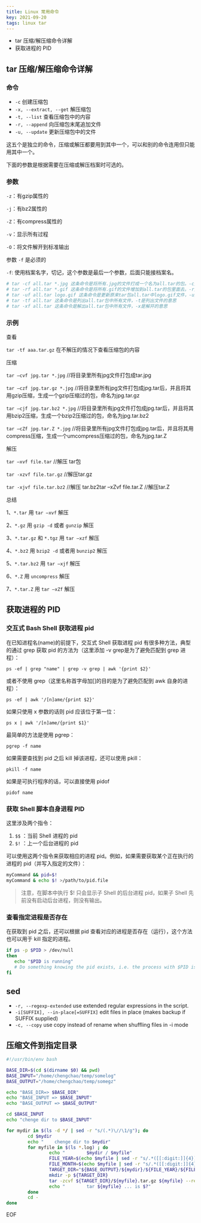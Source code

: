```yaml
---
title: Linux 常用命令
key: 2021-09-20
tags: linux tar
---
```


- tar 压缩/解压缩命令详解
- 获取进程的 PID

<!--more-->

## tar 压缩/解压缩命令详解

### 命令

- `-c` 创建压缩包
- `-x, --extract, --get` 解压缩包
- `-t, --list` 查看压缩包中的内容
- `-r, --append` 向压缩包末尾追加文件
- `-u, --update` 更新压缩包中的文件

这五个是独立的命令，压缩或解压都要用到其中一个，可以和别的命令连用但只能用其中一个。

下面的参数是根据需要在压缩或解压档案时可选的。

### 参数

`-z`：有gzip属性的

`-j`：有bz2属性的

`-Z`：有compress属性的

`-v`：显示所有过程

`-O`：将文件解开到标准输出

参数 `-f` 是必须的

`-f`: 使用档案名字，切记，这个参数是最后一个参数，后面只能接档案名。

```bash
# tar -cf all.tar *.jpg 这条命令是将所有.jpg的文件打成一个名为all.tar的包。-c是表示产生新的包，-f指定包的文件名。
# tar -rf all.tar *.gif 这条命令是将所有.gif的文件增加到all.tar的包里面去。-r是表示增加文件的意思。 
# tar -uf all.tar logo.gif 这条命令是更新原来tar包all.tar中logo.gif文件，-u是表示更新文件的意思。 
# tar -tf all.tar 这条命令是列出all.tar包中所有文件，-t是列出文件的意思 
# tar -xf all.tar 这条命令是解出all.tar包中所有文件，-x是解开的意思
```

### 示例

查看

`tar -tf aaa.tar.gz` 在不解压的情况下查看压缩包的内容

压缩

`tar –cvf jpg.tar *.jpg` //将目录里所有jpg文件打包成tar.jpg

`tar –czf jpg.tar.gz *.jpg` //将目录里所有jpg文件打包成jpg.tar后，并且将其用gzip压缩，生成一个gzip压缩过的包，命名为jpg.tar.gz

`tar –cjf jpg.tar.bz2 *.jpg` //将目录里所有jpg文件打包成jpg.tar后，并且将其用bzip2压缩，生成一个bzip2压缩过的包，命名为jpg.tar.bz2

`tar –cZf jpg.tar.Z *.jpg`   //将目录里所有jpg文件打包成jpg.tar后，并且将其用compress压缩，生成一个umcompress压缩过的包，命名为jpg.tar.Z

解压

`tar –xvf file.tar` //解压 tar包

`tar -xzvf file.tar.gz` //解压tar.gz

`tar -xjvf file.tar.bz2`   //解压 tar.bz2tar –xZvf file.tar.Z //解压tar.Z

总结

1、`*.tar` 用 `tar –xvf` 解压

2、`*.gz` 用 `gzip -d` 或者 `gunzip` 解压

3、`*.tar.gz` 和 `*.tgz` 用 `tar –xzf` 解压

4、`*.bz2` 用 `bzip2 -d` 或者用 `bunzip2` 解压

5、`*.tar.bz2` 用 `tar –xjf` 解压

6、`*.Z` 用 `uncompress` 解压

7、`*.tar.Z` 用 `tar –xZf` 解压

## 获取进程的 PID

### 交互式 Bash Shell 获取进程 pid

在已知进程名(name)的前提下，交互式 Shell 获取进程 pid 有很多种方法，典型的通过 grep 获取 pid 的方法为（这里添加 -v grep是为了避免匹配到 grep 进程）：

`ps -ef | grep "name" | grep -v grep | awk '{print $2}'`

或者不使用 grep（这里名称首字母加[]的目的是为了避免匹配到 awk 自身的进程）：

`ps -ef | awk '/[n]ame/{print $2}'`

如果只使用 x 参数的话则 pid 应该位于第一位：

`ps x | awk '/[n]ame/{print $1}'`

最简单的方法是使用 pgrep：

`pgrep -f name`

如果需要查找到 pid 之后 kill 掉该进程，还可以使用 pkill：

`pkill -f name`

如果是可执行程序的话，可以直接使用 pidof

`pidof name`

### 获取 Shell 脚本自身进程 PID

这里涉及两个指令：

1. `$$` ：当前 Shell 进程的 pid
2. `$!` ：上一个后台进程的 pid

可以使用这两个指令来获取相应的进程 pid。例如，如果需要获取某个正在执行的进程的 pid（并写入指定的文件）：

```bash
myCommand && pid=$!
myCommand & echo $! >/path/to/pid.file
```

> 注意，在脚本中执行 $! 只会显示子 Shell 的后台进程 pid，如果子 Shell 先前没有启动后台进程，则没有输出。

### 查看指定进程是否存在

在获取到 pid 之后，还可以根据 pid 查看对应的进程是否存在（运行），这个方法也可以用于 kill 指定的进程。

```bash
if ps -p $PID > /dev/null
then
   echo "$PID is running"
   # Do something knowing the pid exists, i.e. the process with $PID is running
fi
```

## sed

- `-r, --regexp-extended` use extended regular expressions in the script.
- `-i[SUFFIX], --in-place[=SUFFIX]` edit files in place (makes backup if SUFFIX supplied)
- `-c, --copy` use copy instead of rename when shuffling files in -i mode

## 压缩文件到指定目录

```bash
#!/usr/bin/env bash

BASE_DIR=$(cd $(dirname $0) && pwd)
BASE_INPUT="/home/chengchao/temp/somelog"
BASE_OUTPUT="/home/chengchao/temp/somegz"

echo "BASE_DIR=> $BASE_DIR"
echo "BASE_INPUT => $BASE_INPUT"
echo "BASE_OUTPUT => $BASE_OUTPUT"

cd $BASE_INPUT
echo "chenge dir to $BASE_INPUT"

for mydir in $(ls -d */ | sed -r "s/(.*)\//\1/g"); do
        cd $mydir
        echo "    chenge dir to $mydir"
        for myfile in $(ls *.log) ; do
                echo "        $mydir / $myfile"
                FILE_YEAR=$(echo $myfile | sed -r "s/.*([[:digit:]]{4})-([[:digit:]]{2})-([[:digit:]]{2}).*/\1/g")
                FILE_MONTH=$(echo $myfile | sed -r "s/.*([[:digit:]]{4})-([[:digit:]]{2})-([[:digit:]]{2}).*/\2/g")
                TARGET_DIR="${BASE_OUTPUT}/${mydir}/${FILE_YEAR}/${FILE_MONTH}"
                mkdir -p ${TARGET_DIR}
                tar -zcvf ${TARGET_DIR}/${myfile}.tar.gz ${myfile} --remove-files
                echo "        tar ${myfile} ... is $?"
        done
        cd -
done

```

EOF
